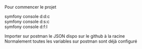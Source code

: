 Pour commencer le projet

symfony console d:d:c\
symfony console d:s:c\
symfony console d:f:l

Importer sur postman le JSON dispo sur le github à la racine\
Normalement toutes les variables sur postman sont déjà configuré
